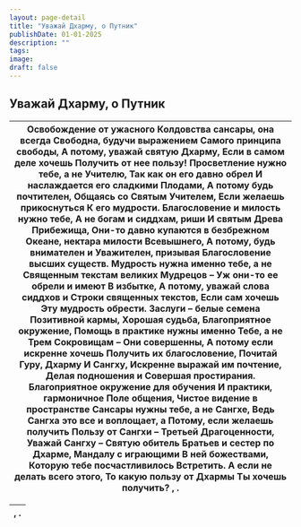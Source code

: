 ```yaml
---
layout: page-detail
title: "Уважай Дхарму, о Путник"
publishDate: 01-01-2025
description: ""
tags:
image:
draft: false
---
```


## Уважай Дхарму, о Путник
| Освобождение от ужасного  Колдовства сансары, она всегда  Свободна, будучи выражением  Самого принципа свободы,  А потому, уважай святую Дхарму,  Если в самом деле хочешь  Получить от нее пользу!  Просветление нужно тебе, а не Учителю,  Так как он его давно обрел  И наслаждается его сладкими  Плодами,  А потому будь почтителен,  Общаясь со Святым Учителем,  Если желаешь прикоснуться  К его мудрости.  Благословение и милость нужно тебе,  А не богам и сиддхам, риши  И святым Древа Прибежища,  Они-то давно купаются в безбрежном  Океане, нектара милости  Всевышнего,  А потому, будь внимателен и  Уважителен, призывая  Благословение высших существ.  Мудрость нужна именно тебе, а не  Священным текстам великих  Мудрецов –  Уж они-то ее обрели и имеют  В избытке,  А потому, уважай слова сиддхов и  Строки священных текстов,  Если сам хочешь  Эту мудрость обрести.  Заслуги – белые семена  Позитивной кармы,  Хорошая судьба,  Благоприятное окружение,  Помощь в практике нужны именно  Тебе, а не Трем Сокровищам –  Они совершенны,  А потому если искренне хочешь  Получить их благословение,  Почитай Гуру, Дхарму  И Сангху,  Искренне выражай им почтение,  Делая подношения и  Совершая простирания.  Благоприятное окружение для обучения  И практики, гармоничное  Поле общения,  Чистое видение в пространстве  Сансары нужны тебе, а не  Сангхе,  Ведь Сангха это все и воплощает, а  Потому, если желаешь получить  Пользу от Сангхи –  Третьей Драгоценности,  Уважай Сангху – Святую обитель  Братьев и сестер по Дхарме,  Мандалу с играющими  В ней божествами,  Которую тебе посчастливилось  Встретить.  А если не делать всего этого,  То какую пользу от Дхармы  Ты хочешь получить? ,  . |
| ---------------------------------------------------------------------------------------------------------------------------------------------------------------------------------------------------------------------------------------------------------------------------------------------------------------------------------------------------------------------------------------------------------------------------------------------------------------------------------------------------------------------------------------------------------------------------------------------------------------------------------------------------------------------------------------------------------------------------------------------------------------------------------------------------------------------------------------------------------------------------------------------------------------------------------------------------------------------------------------------------------------------------------------------------------------------------------------------------------------------------------------------------------------------------------------------------------------------------------------------------------------------------------------------------------------------------------------------------------------------------------------------------------------------------------------------------------------------------------------------------------------------------------------------------------------------------------------------------------------------------------------------------------------------------------------------------------------------------------------------- |

| ,  . |
| ---- |
  
  
